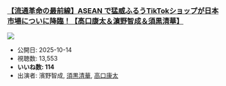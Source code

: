 ### [【流通革命の最前線】ASEAN で猛威ふるうTikTokショップが日本市場についに降臨！【高口康太＆濵野智成＆須黒清華】](https://www.youtube.com/watch?v=HrbRb4Kk-2o)
[![](https://img.youtube.com/vi/HrbRb4Kk-2o/sddefault.jpg)](https://www.youtube.com/watch?v=HrbRb4Kk-2o)
-   公開日: 2025-10-14
-   視聴数: 13,553
-   **いいね数: 114**
-   出演者: 濱野智成, [須黒清華](/rehacq_fan/people/須黒清華 "wikilink"), [高口康太](/rehacq_fan/people/高口康太 "wikilink")
